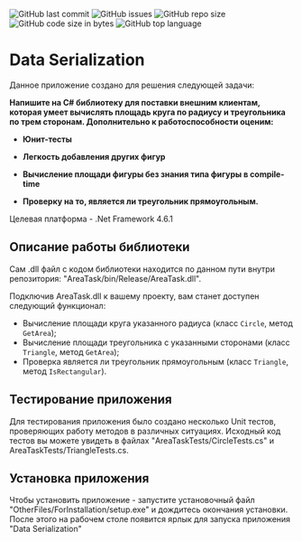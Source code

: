 ![GitHub last commit](https://img.shields.io/github/last-commit/MindTrader/InterviewTask_Areas?style=for-the-badge)
![GitHub issues](https://img.shields.io/github/issues/MindTrader/InterviewTask_Areas?style=for-the-badge)
![GitHub repo size](https://img.shields.io/github/repo-size/MindTrader/InterviewTask_Areas?style=for-the-badge)
![GitHub code size in bytes](https://img.shields.io/github/languages/code-size/MindTrader/InterviewTask_Areas?style=for-the-badge)
![GitHub top language](https://img.shields.io/github/languages/top/MindTrader/InterviewTask_Areas?style=for-the-badge)


# Data Serialization
Данное приложение создано для решения следующей задачи:

<b>Напишите на C# библиотеку для поставки внешним клиентам, которая умеет вычислять площадь круга по радиусу и треугольника по трем сторонам. Дополнительно к работоспособности оценим:

- Юнит-тесты

- Легкость добавления других фигур

- Вычисление площади фигуры без знания типа фигуры в compile-time

- Проверку на то, является ли треугольник прямоугольным.</b>

Целевая платформа - .Net Framework 4.6.1

## Описание работы библиотеки

Сам .dll файл с кодом библиотеки находится по данном пути внутри репозитория: "AreaTask/bin/Release/AreaTask.dll".

Подключив AreaTask.dll к вашему проекту, вам станет доступен следующий функционал:
- Вычисление площади круга указанного радиуса (класс `Circle`, метод `GetArea`);
- Вычисление площади треугольника с указанными сторонами (класс `Triangle`, метод `GetArea`);
- Проверка является ли треугольник прямоугольным (класс `Triangle`, метод `IsRectangular`).
 
 ## Тестирование приложения
 Для тестирования приложения было создано несколько Unit тестов, проверяющих работу методов в различных ситуациях.
 Исходный код тестов вы можете увидеть в файлах "AreaTaskTests/CircleTests.cs" и AreaTaskTests/TriangleTests.cs.

## Установка приложения
Чтобы установить приложение - запустите установочный файл "OtherFiles/ForInstallation/setup.exe" и дождитесь окончания установки. После этого на рабочем столе появится ярлык для запуска приложения "Data Serialization"
